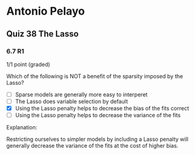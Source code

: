 # Antonio Pelayo
## Quiz 38 The Lasso
### 6.7 R1
1/1 point (graded)

Which of the following is NOT a benefit of the sparsity imposed by the Lasso?

- [ ] Sparse models are generally more easy to interperet
- [ ] The Lasso does variable selection by default
- [x] Using the Lasso penalty helps to decrease the bias of the fits correct
- [ ] Using the Lasso penalty helps to decrease the variance of the fits

Explanation:

Restricting ourselves to simpler models by including a Lasso penalty will 
generally decrease the variance of the fits at the cost of higher bias.